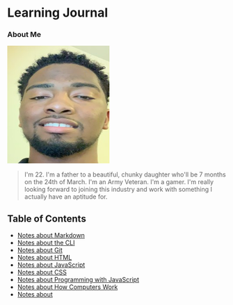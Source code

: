 # Learning Journal


### About Me

![Image](prof-img2.jpg)

> I'm 22.
> I'm a father to a beautiful, chunky daughter who'll be 7 months on the 24th of March.
> I'm an Army Veteran.
> I'm a gamer.
> I'm really looking forward to joining this industry and work with something I actually have an aptitude for.

## Table of Contents

- [Notes about Markdown](https://swannmitch.github.io/learning-journal-repo/notes-about-markdown)
- [Notes about the CLI](https://swannmitch.github.io/learning-journal-repo/cli)
- [Notes about Git](https://swannmitch.github.io/learning-journal-repo/git-good)
- [Notes about HTML](https://swannmitch.github.io/learning-journal-repo/html)
- [Notes about JavaScript](https://swannmitch.github.io/learning-journal-repo/justjs)
- [Notes about CSS](https://swannmitch.github.io/learning-journal-repo/css-notes)
- [Notes about Programming with JavaScript](https://swannmitch.github.io/learning-journal-repo/progwithjs)
- [Notes about How Computers Work](https://swannmitch.github.io/learning-journal-repo/computers)
- [Notes about]()